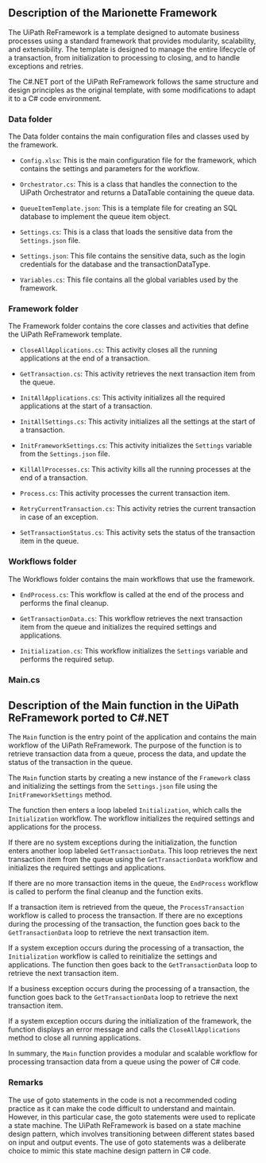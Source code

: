## Description of the Marionette Framework

The UiPath ReFramework is a template designed to automate business processes using a standard framework that provides modularity, scalability, and extensibility. The template is designed to manage the entire lifecycle of a transaction, from initialization to processing to closing, and to handle exceptions and retries.

The C#.NET port of the UiPath ReFramework follows the same structure and design principles as the original template, with some modifications to adapt it to a C# code environment.

### Data folder

The Data folder contains the main configuration files and classes used by the framework.

- `Config.xlsx`: This is the main configuration file for the framework, which contains the settings and parameters for the workflow.

- `Orchestrator.cs`: This is a class that handles the connection to the UiPath Orchestrator and returns a DataTable containing the queue data.

- `QueueItemTemplate.json`: This is a template file for creating an SQL database to implement the queue item object.

- `Settings.cs`: This is a class that loads the sensitive data from the `Settings.json` file.

- `Settings.json`: This file contains the sensitive data, such as the login credentials for the database and the transactionDataType.

- `Variables.cs`: This file contains all the global variables used by the framework.

### Framework folder

The Framework folder contains the core classes and activities that define the UiPath ReFramework template.

- `CloseAllApplications.cs`: This activity closes all the running applications at the end of a transaction.

- `GetTransaction.cs`: This activity retrieves the next transaction item from the queue.

- `InitAllApplications.cs`: This activity initializes all the required applications at the start of a transaction.

- `InitAllSettings.cs`: This activity initializes all the settings at the start of a transaction.

- `InitFrameworkSettings.cs`: This activity initializes the `Settings` variable from the `Settings.json` file.

- `KillAllProcesses.cs`: This activity kills all the running processes at the end of a transaction.

- `Process.cs`: This activity processes the current transaction item.

- `RetryCurrentTransaction.cs`: This activity retries the current transaction in case of an exception.

- `SetTransactionStatus.cs`: This activity sets the status of the transaction item in the queue.

### Workflows folder

The Workflows folder contains the main workflows that use the framework.

- `EndProcess.cs`: This workflow is called at the end of the process and performs the final cleanup.

- `GetTransactionData.cs`: This workflow retrieves the next transaction item from the queue and initializes the required settings and applications.

- `Initialization.cs`: This workflow initializes the `Settings` variable and performs the required setup.

### Main.cs

## Description of the Main function in the UiPath ReFramework ported to C#.NET

The `Main` function is the entry point of the application and contains the main workflow of the UiPath ReFramework. The purpose of the function is to retrieve transaction data from a queue, process the data, and update the status of the transaction in the queue.

The `Main` function starts by creating a new instance of the `Framework` class and initializing the settings from the `Settings.json` file using the `InitFrameworkSettings` method.

The function then enters a loop labeled `Initialization`, which calls the `Initialization` workflow. The workflow initializes the required settings and applications for the process.

If there are no system exceptions during the initialization, the function enters another loop labeled `GetTransactionData`. This loop retrieves the next transaction item from the queue using the `GetTransactionData` workflow and initializes the required settings and applications.

If there are no more transaction items in the queue, the `EndProcess` workflow is called to perform the final cleanup and the function exits.

If a transaction item is retrieved from the queue, the `ProcessTransaction` workflow is called to process the transaction. If there are no exceptions during the processing of the transaction, the function goes back to the `GetTransactionData` loop to retrieve the next transaction item.

If a system exception occurs during the processing of a transaction, the `Initialization` workflow is called to reinitialize the settings and applications. The function then goes back to the `GetTransactionData` loop to retrieve the next transaction item.

If a business exception occurs during the processing of a transaction, the function goes back to the `GetTransactionData` loop to retrieve the next transaction item.

If a system exception occurs during the initialization of the framework, the function displays an error message and calls the `CloseAllApplications` method to close all running applications.

In summary, the `Main` function provides a modular and scalable workflow for processing transaction data from a queue using the power of C# code.

### Remarks

The use of goto statements in the code is not a recommended coding practice as it can make the code difficult to understand and maintain. However, in this particular case, the goto statements were used to replicate a state machine.
The UiPath ReFramework is based on a state machine design pattern, which involves transitioning between different states based on input and output events. The use of goto statements was a deliberate choice to mimic this state machine design pattern in C# code.

